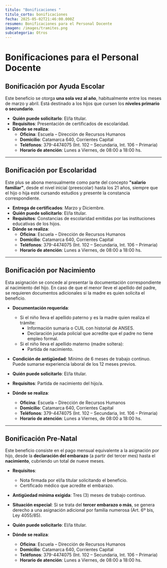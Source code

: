 ```yaml
---
titulo: "Bonificaciones "
titulo_corto: bonificaciones
fecha: 2025-05-02T21:46:00.000Z
resumen: Bonificaciones para el Personal Docente
imagen: /images/tramites.png
subcategoria: Otros
---
```


# Bonificaciones para el Personal Docente

## Bonificación por Ayuda Escolar

Este beneficio se otorga **una sola vez al año**, habitualmente entre los meses de marzo y abril. Está destinado a los hijos que cursen los **niveles primario o secundario**.

- **Quién puede solicitarlo**: El/la titular.
- **Requisitos**: Presentación de certificados de escolaridad.
- **Dónde se realiza**:
  - **Oficina**: Escuela – Dirección de Recursos Humanos
  - **Domicilio**: Catamarca 640, Corrientes Capital
  - **Teléfonos**: 379-4474075 (Int. 102 – Secundaria, Int. 106 – Primaria)
  - **Horario de atención**: Lunes a Viernes, de 08:00 a 18:00 hs.

---

## Bonificación por Escolaridad

Este plus se abona mensualmente como parte del concepto **"salario familiar"**, desde el nivel inicial (preescolar) hasta los 21 años, siempre que el hijo o hija esté cursando estudios y presente la constancia correspondiente.

- **Entrega de certificados**: Marzo y Diciembre.
- **Quién puede solicitarlo**: El/la titular.
- **Requisitos**: Constancias de escolaridad emitidas por las instituciones educativas de los hijos.
- **Dónde se realiza**:
  - **Oficina**: Escuela – Dirección de Recursos Humanos
  - **Domicilio**: Catamarca 640, Corrientes Capital
  - **Teléfonos**: 379-4474075 (Int. 102 – Secundaria, Int. 106 – Primaria)
  - **Horario de atención**: Lunes a Viernes, de 08:00 a 18:00 hs.

---

## Bonificación por Nacimiento

Esta asignación se concede al presentar la documentación correspondiente al nacimiento del hijo. En caso de que el menor lleve el apellido del padre, se requieren documentos adicionales si la madre es quien solicita el beneficio.

- **Documentación requerida**:

  - Si el niño lleva el apellido paterno y es la madre quien realiza el trámite:
    - Información sumaria o CUIL con historial de ANSES.
    - Declaración jurada policial que acredite que el padre no tiene empleo formal.
  - Si el niño lleva el apellido materno (madre soltera):
    - Partida de nacimiento.

- **Condición de antigüedad**: Mínimo de 6 meses de trabajo continuo. Puede sumarse experiencia laboral de los 12 meses previos.

- **Quién puede solicitarlo**: El/la titular.
- **Requisitos**: Partida de nacimiento del hijo/a.
- **Dónde se realiza**:
  - **Oficina**: Escuela – Dirección de Recursos Humanos
  - **Domicilio**: Catamarca 640, Corrientes Capital
  - **Teléfonos**: 379-4474075 (Int. 102 – Secundaria, Int. 106 – Primaria)
  - **Horario de atención**: Lunes a Viernes, de 08:00 a 18:00 hs.

---

## Bonificación Pre-Natal

Este beneficio consiste en el pago mensual equivalente a la asignación por hijo, desde la **declaración del embarazo** (a partir del tercer mes) hasta el **nacimiento**, cubriendo un total de nueve meses.

- **Requisitos**:

  - Nota firmada por el/la titular solicitando el beneficio.
  - Certificado médico que acredite el embarazo.

- **Antigüedad mínima exigida**: Tres (3) meses de trabajo continuo.

- **Situación especial**: Si se trata del **tercer embarazo o más**, se genera derecho a una asignación adicional por familia numerosa (Art. 6º bis, Ley 4055/85).

- **Quién puede solicitarlo**: El/la titular.
- **Dónde se realiza**:
  - **Oficina**: Escuela – Dirección de Recursos Humanos
  - **Domicilio**: Catamarca 640, Corrientes Capital
  - **Teléfonos**: 379-4474075 (Int. 102 – Secundaria, Int. 106 – Primaria)
  - **Horario de atención**: Lunes a Viernes, de 08:00 a 18:00 hs.
